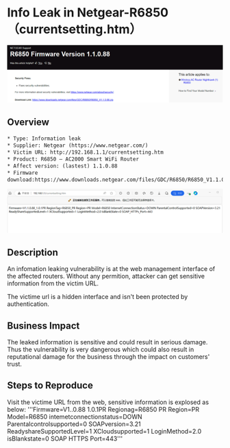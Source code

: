 # Info Leak in Netgear-R6850（currentsetting.htm）

![image-20240319114724503](https://github.com/funny-mud-peee/IoT-vuls/blob/main/netgear%20R6850/img/image-20240319114724503.png)

## Overview

```
* Type: Information leak
* Supplier: Netgear (https://www.netgear.com/)
* Victim URL: http://192.168.1.1/currentsetting.htm
* Product: R6850 — AC2000 Smart WiFi Router
* Affect version: (lastest) 1.1.0.88
* Firmware download:https://www.downloads.netgear.com/files/GDC/R6850/R6850_V1.1.0.88.zip
```

![image-20240319114208267](https://github.com/funny-mud-peee/IoT-vuls/blob/main/netgear%20R6850/img/image-20240319114208267.png)

## Description

An infomation leaking vulnerability is at the web management interface of the affected routers. Without any permition, attacker can get sensitive information from the victim URL.

The victime url is a hidden interface and isn't been protected by authentication.

## Business Impact

The leaked information is sensitive and could result in serious damage. Thus the vulnerability is very dangerous which could also result in reputational damage for the business through the impact on customers' trust.

## Steps to Reproduce

Visit the victime URL from the web, sensitive information is explosed as below: '''Firmware=V1..0.88 1.0.1PR Regionag=R6850 PR Region=PR Model=R6850 intemetconnectionstatus=DOWN Parentalcontrolsupported=0 SOAPversion=3.21
ReadyshareSupportedLevel=1 XCloudsupported=1 LoginMethod=2.0 isBlankstate=0 SOAP HTTPS Port=443'''

